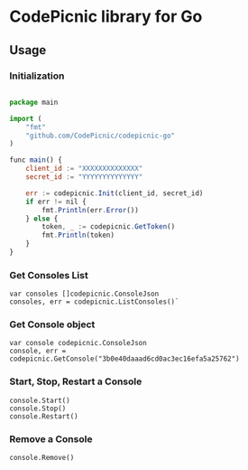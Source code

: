# CodePicnic library for Go

## Usage

### Initialization

```javascript

package main

import (
    "fmt"
    "github.com/CodePicnic/codepicnic-go"
)

func main() {
    client_id := "XXXXXXXXXXXXXX"
    secret_id := "YYYYYYYYYYYYYY"

    err := codepicnic.Init(client_id, secret_id)
    if err != nil {
        fmt.Println(err.Error())
    } else {
        token, _ := codepicnic.GetToken()
        fmt.Println(token)
    }
}

```

### Get Consoles List 

```
var consoles []codepicnic.ConsoleJson
consoles, err = codepicnic.ListConsoles()`
```

### Get Console object
```
var console codepicnic.ConsoleJson
console, err = codepicnic.GetConsole("3b0e40daaad6cd0ac3ec16efa5a25762")

```

### Start, Stop, Restart a  Console 

```
console.Start()
console.Stop()
console.Restart()
```

### Remove a  Console 

```
console.Remove()
```

